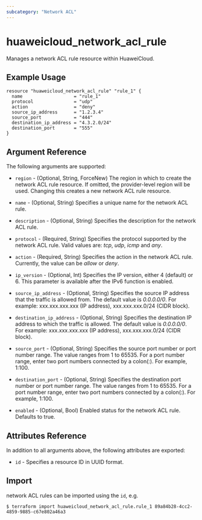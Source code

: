 ```yaml
---
subcategory: "Network ACL"
---
```


# huaweicloud_network_acl_rule

Manages a network ACL rule resource within HuaweiCloud.

## Example Usage

```hcl
resource "huaweicloud_network_acl_rule" "rule_1" {
  name                   = "rule_1"
  protocol               = "udp"
  action                 = "deny"
  source_ip_address      = "1.2.3.4"
  source_port            = "444"
  destination_ip_address = "4.3.2.0/24"
  destination_port       = "555"
}
```

## Argument Reference

The following arguments are supported:

* `region` - (Optional, String, ForceNew) The region in which to create the network ACL rule resource. If omitted, the provider-level region will be used. Changing this creates a new network ACL rule resource.

* `name` - (Optional, String) Specifies a unique name for the network ACL rule.

* `description` - (Optional, String) Specifies the description for the network ACL rule.

* `protocol` - (Required, String) Specifies the protocol supported by the network ACL rule.
     Valid values are: *tcp*, *udp*, *icmp* and *any*.

* `action` - (Required, String) Specifies the action in the network ACL rule. Currently, the value can be *allow* or *deny*.

* `ip_version` - (Optional, Int) Specifies the IP version, either 4 (default) or 6. This parameter is
    available after the IPv6 function is enabled.

* `source_ip_address` - (Optional, String) Specifies the source IP address that the traffic is allowed from.
    The default value is *0.0.0.0/0*. For example: xxx.xxx.xxx.xxx (IP address), xxx.xxx.xxx.0/24 (CIDR block).

* `destination_ip_address` - (Optional, String) Specifies the destination IP address to which the traffic is allowed.
    The default value is *0.0.0.0/0*. For example: xxx.xxx.xxx.xxx (IP address), xxx.xxx.xxx.0/24 (CIDR block).

* `source_port` - (Optional, String) Specifies the source port number or port number range. The value ranges from 1 to 65535.
    For a port number range, enter two port numbers connected by a colon(:). For example, 1:100.

* `destination_port` - (Optional, String) Specifies the destination port number or port number range. The value ranges from 1 to 65535.
    For a port number range, enter two port numbers connected by a colon(:). For example, 1:100.

* `enabled` - (Optional, Bool) Enabled status for the network ACL rule. Defaults to true.


## Attributes Reference

In addition to all arguments above, the following attributes are exported:

* `id` - Specifies a resource ID in UUID format.

## Import

network ACL rules can be imported using the `id`, e.g.

```
$ terraform import huaweicloud_network_acl_rule.rule_1 89a84b28-4cc2-4859-9885-c67e802a46a3
```
